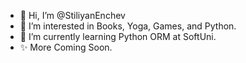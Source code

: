 - 👋 Hi, I’m @StiliyanEnchev
- 👀 I’m interested in Books, Yoga, Games, and Python.
- 🌱 I’m currently learning Python ORM at SoftUni.
- ✨ More Coming Soon.
<!---
StiliyanEnchev/StiliyanEnchev is a ✨ special ✨ repository because its `README.md` (this file) appears on your GitHub profile.
You can click the Preview link to take a look at your changes.
--->
